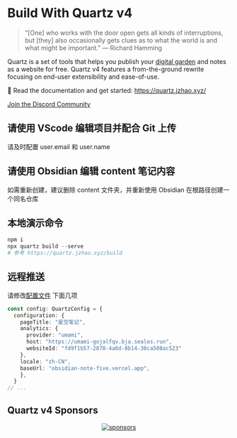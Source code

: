 # Build With Quartz v4

> “[One] who works with the door open gets all kinds of interruptions, but [they] also occasionally gets clues as to what the world is and what might be important.” — Richard Hamming

Quartz is a set of tools that helps you publish your [digital garden](https://jzhao.xyz/posts/networked-thought) and notes as a website for free.
Quartz v4 features a from-the-ground rewrite focusing on end-user extensibility and ease-of-use.

🔗 Read the documentation and get started: <https://quartz.jzhao.xyz/>

[Join the Discord Community](https://discord.gg/cRFFHYye7t)

## 请使用 VScode 编辑项目并配合 Git 上传

请及时配置 user.email 和 user.name

## 请使用 Obsidian 编辑 content 笔记内容

如需重新创建，建议删除 content 文件夹，并重新使用 Obsidian 在根路径创建一个同名仓库

## 本地演示命令

```powershell
npm i
npx quartz build --serve
# 参考 https://quartz.jzhao.xyz/build
```

## 远程推送

请修改[配置文件](./quartz.config.ts) 下面几项

```ts
const config: QuartzConfig = {
  configuration: {
    pageTitle: "星空笔记",
    analytics: {
      provider: "umami",
      host: "https://umami-gojalfqv.bja.sealos.run",
      websiteId: "fd9f1b57-2870-4a6d-8b14-30ca508ac523"
    },
    locale: "zh-CN",
    baseUrl: "obsidian-note-five.vercel.app",
    },
  }
// ...
```

## Quartz v4 Sponsors

<p align="center">
  <a href="https://github.com/sponsors/jackyzha0">
    <img src="https://cdn.jsdelivr.net/gh/jackyzha0/jackyzha0/sponsorkit/sponsors.svg" alt="sponsors"/>
  </a>
</p>
